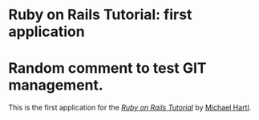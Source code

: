 # Ruby on Rails Tutorial: first application
# Random comment to test GIT management.
This is the first application for the
[*Ruby on Rails Tutorial*](http://railstutorial.org/)
by [Michael Hartl](http://michaelhartl.com/).
